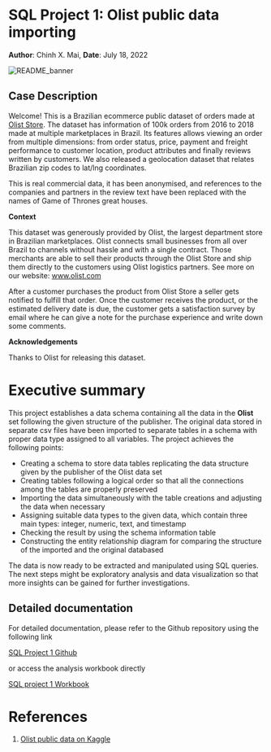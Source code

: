 # SQL Project 1: Olist public data importing
**Author**: Chinh X. Mai, **Date**: July 18, 2022

![README_banner](https://user-images.githubusercontent.com/89245616/179500856-363711c0-2b7f-465e-bd68-be96a4c59e93.png)

## Case Description

Welcome! This is a Brazilian ecommerce public dataset of orders made at [Olist Store](https://olist.com/pt-br/). The dataset has information of 100k orders from 2016 to 2018 made at multiple marketplaces in Brazil. Its features allows viewing an order from multiple dimensions: from order status, price, payment and freight performance to customer location, product attributes and finally reviews written by customers. We also released a geolocation dataset that relates Brazilian zip codes to lat/lng coordinates.

This is real commercial data, it has been anonymised, and references to the companies and partners in the review text have been replaced with the names of Game of Thrones great houses.

**Context**

This dataset was generously provided by Olist, the largest department store in Brazilian marketplaces. Olist connects small businesses from all over Brazil to channels without hassle and with a single contract. Those merchants are able to sell their products through the Olist Store and ship them directly to the customers using Olist logistics partners. See more on our website: www.olist.com

After a customer purchases the product from Olist Store a seller gets notified to fulfill that order. Once the customer receives the product, or the estimated delivery date is due, the customer gets a satisfaction survey by email where he can give a note for the purchase experience and write down some comments.

**Acknowledgements**

Thanks to Olist for releasing this dataset.

# Executive summary

This project establishes a data schema containing all the data in the **Olist** set following the given structure of the publisher. The original data stored in separate csv files have been imported to separate tables in a schema with proper data type assigned to all variables. The project achieves the following points:

* Creating a schema to store data tables replicating the data structure given by the publisher of the Olist data set
* Creating tables following a logical order so that all the connections among the tables are properly preserved
* Importing the data simultaneously with the table creations and adjusting the data when necessary
* Assigning suitable data types to the given data, which contain three main types: integer, numeric, text, and timestamp
* Checking the result by using the schema information table
* Constructing the entity relationship diagram for comparing the structure of the imported and the original databased

The data is now ready to be extracted and manipulated using SQL queries. The next steps might be exploratory analysis and data visualization so that more insights can be gained for further investigations.

## Detailed documentation

For detailed documentation, please refer to the Github repository using the following link

[SQL Project 1 Github](https://github.com/ChinhMaiGit/Project-SQL-1/)

or access the analysis workbook directly

[SQL project 1 Workbook](/html/project1.html)


# References

1. [Olist public data on Kaggle](https://www.kaggle.com/datasets/olistbr/brazilian-ecommerce)
